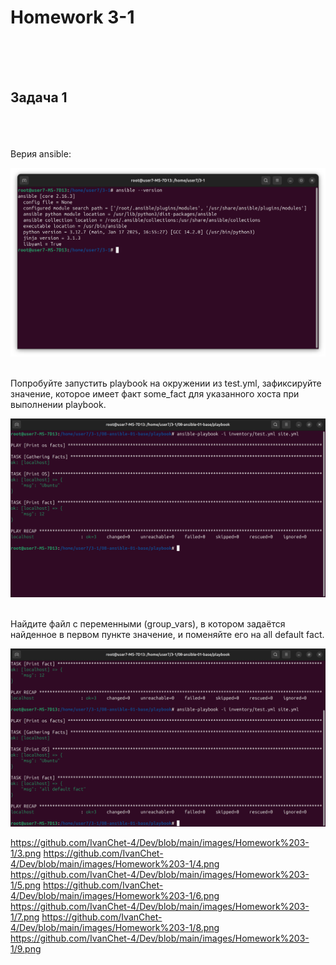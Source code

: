 <h1>Homework 3-1 </h1> <br>
<br>
<br>
<h2>Задача 1</h2><br>
<br>
<br>
Верия ansible:
<br>

![Версия ansible](https://github.com/IvanChet-4/Dev/blob/main/images/Homework%203-1/0.png)

<br>
Попробуйте запустить playbook на окружении из test.yml, зафиксируйте значение, которое имеет факт some_fact для указанного хоста при выполнении playbook.
<br>

![Запуск с some_facts](https://github.com/IvanChet-4/Dev/blob/main/images/Homework%203-1/1.png)

<br>
Найдите файл с переменными (group_vars), в котором задаётся найденное в первом пункте значение, и поменяйте его на all default fact.
<br>

![Запуск с all default fact](https://github.com/IvanChet-4/Dev/blob/main/images/Homework%203-1/2.png)


https://github.com/IvanChet-4/Dev/blob/main/images/Homework%203-1/3.png
https://github.com/IvanChet-4/Dev/blob/main/images/Homework%203-1/4.png
https://github.com/IvanChet-4/Dev/blob/main/images/Homework%203-1/5.png
https://github.com/IvanChet-4/Dev/blob/main/images/Homework%203-1/6.png
https://github.com/IvanChet-4/Dev/blob/main/images/Homework%203-1/7.png
https://github.com/IvanChet-4/Dev/blob/main/images/Homework%203-1/8.png
https://github.com/IvanChet-4/Dev/blob/main/images/Homework%203-1/9.png
